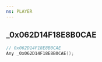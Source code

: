 ```yaml
---
ns: PLAYER
---
```

## _0x062D14F18E8B0CAE

```c
// 0x062D14F18E8B0CAE
Any _0x062D14F18E8B0CAE();
```

